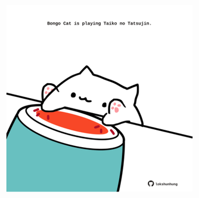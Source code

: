 <!-- built at 04/04/2021, 19:13:25 UTC -->
<p align="center">
  <img width="500" height="500" src="./ReadmeImage.svg">
</p>
